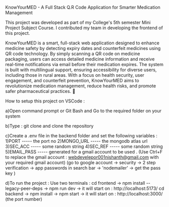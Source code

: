 KnowYourMED - A Full Stack Q.R Code Application for Smarter Medication Management

This project was developed as part of my College's 5th semester Mini Project Subject Course. I contributed my team in developing the frontend of this project.

KnowYourMED is a smart, full-stack web application designed to enhance medicine safety by detecting expiry dates and counterfeit medicines using QR code technology. By simply scanning a QR code on medicine packaging, users can access detailed medicine information and receive real-time notifications via email before their medication expires. The system is built with multilingual support, ensuring accessibility for diverse users, including those in rural areas. With a focus on health security, user engagement, and counterfeit prevention, KnowYourMED aims to revolutionize medication management, reduce health risks, and promote safer pharmaceutical practices. 🚀

How to setup this project on VSCode : 

a)Open command prompt or Git Bash and Go to the required folder on your system

b)Type : git clone and clone the repository

c)Create a .env file in the backend folder and set the following variables : 
  1)PORT ----- the port no
  2)MONGO_URL ----- the mongodb atlas url
  3)SEC_ACC ----- some random string
  4)SEC_REF ----- some random string
  5)EMAIL_PASS ----- generated for a gmail account to be used . (Use Ctrl+F to replace the gmail account : webdevelepor001nishanth@gmail.com with your required gmail account)
  (go to google account -> security -> 2 step verification -> app passwords in search bar -> 'nodemailer' -> get the pass key )
  
d)To run the project :
  Use two terminals :
    cd frontend -> npm install --legacy-peer-deps -> npm run dev -> it will start on : http://localhost:5173/
    cd backend -> npm install -> npm start -> it will start on : http://localhost:3000/ (the port number)
